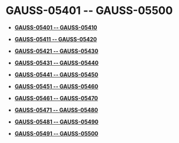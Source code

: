 # GAUSS-05401 -- GAUSS-05500<a name="ZH-CN_TOPIC_0302073674"></a>

-   **[GAUSS-05401 -- GAUSS-05410](GAUSS-05401----GAUSS-05410.md)**  

-   **[GAUSS-05411 -- GAUSS-05420](GAUSS-05411----GAUSS-05420.md)**  

-   **[GAUSS-05421 -- GAUSS-05430](GAUSS-05421----GAUSS-05430.md)**  

-   **[GAUSS-05431 -- GAUSS-05440](GAUSS-05431----GAUSS-05440.md)**  

-   **[GAUSS-05441 -- GAUSS-05450](GAUSS-05441----GAUSS-05450.md)**  

-   **[GAUSS-05451 -- GAUSS-05460](GAUSS-05451----GAUSS-05460.md)**  

-   **[GAUSS-05461 -- GAUSS-05470](GAUSS-05461----GAUSS-05470.md)**  

-   **[GAUSS-05471 -- GAUSS-05480](GAUSS-05471----GAUSS-05480.md)**  

-   **[GAUSS-05481 -- GAUSS-05490](GAUSS-05481----GAUSS-05490.md)**  

-   **[GAUSS-05491 -- GAUSS-05500](GAUSS-05491----GAUSS-05500.md)**  


